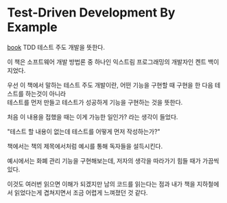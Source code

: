 # Test-Driven Development By Example
[book](TDD.jpg)
TDD 테스트 주도 개발을 뜻한다.  

이 책은 소프트웨어 개발 방법론 중 하나인 익스트림 프로그래밍의 개발자인 켄트 백이 지었다.  

우선 이 책에서 말하는 테스트 주도 개발이란, 어떤 기능을 구현할 때 구현을 한 다음 테스트를 하는것이 아니라  
테스트를 먼저 만들고 테스트가 성공하게 기능을 구현하는 것을 뜻한다.  

처음 이 내용을 접했을 때는 이게 가능한 일인가? 라는 생각이 들었다.  

"테스트 할 내용이 없는데 테스트를 어떻게 먼저 작성하는가?"  

책에서는 책의 제목에서처럼 예시를 통해 독자들을 설득시킨다.  

예시에서는 화폐 관리 기능을 구현해보는데, 저자의 생각을 따라가기 힘들 때가 가끔씩 있다.  

이것도 여러번 읽으면 이해가 되겠지만 남의 코드를 읽는다는 점과 내가 책을 지하철에서 읽었다는게 겹쳐지면서 조금 어렵게 느껴졌던 것 같다.




